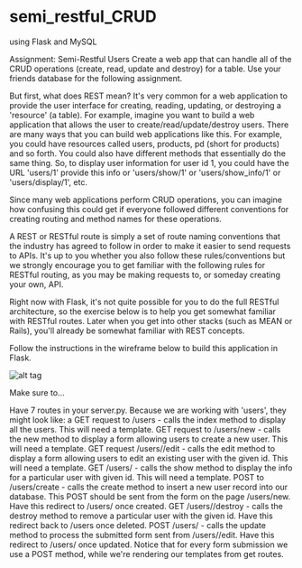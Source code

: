 # semi_restful_CRUD
using Flask and MySQL

Assignment: Semi-Restful Users
Create a web app that can handle all of the CRUD operations (create, read, update and destroy) for a table. Use your friends database for the following assignment.

But first, what does REST mean?
It's very common for a web application to provide the user interface for creating, reading, updating, or destroying a 'resource' (a table). For example, imagine you want to build a web application that allows the user to create/read/update/destroy users. There are many ways that you can build web applications like this. For example, you could have resources called users, products, pd (short for products) and so forth. You could also have different methods that essentially do the same thing. So, to display user information for user id 1, you could have the URL 'users/1' provide this info or 'users/show/1' or 'users/show_info/1' or 'users/display/1', etc.

Since many web applications perform CRUD operations, you can imagine how confusing this could get if everyone followed different conventions for creating routing and method names for these operations.

A REST or RESTful route is simply a set of route naming conventions that the industry has agreed to follow in order to make it easier to send requests to APIs. It's up to you whether you also follow these rules/conventions but we strongly encourage you to get familiar with the following rules for RESTful routing, as you may be making requests to, or someday creating your own, API.

Right now with Flask, it's not quite possible for you to do the full RESTful architecture, so the exercise below is to help you get somewhat familiar with RESTful routes. Later when you get into other stacks (such as MEAN or Rails), you'll already be somewhat familiar with REST concepts.

Follow the instructions in the wireframe below to build this application in Flask.

![alt tag](https://user-images.githubusercontent.com/32435667/38050153-147cec32-3298-11e8-90ca-98141c4264ca.png)

Make sure to...

Have 7 routes in your server.py. Because we are working with 'users', they might look like:
a GET request to /users - calls the index method to display all the users. This will need a template.
GET request to /users/new - calls the new method to display a form allowing users to create a new user. This will need a template.
GET request /users/<id>/edit - calls the edit method to display a form allowing users to edit an existing user with the given id. This will need a template.
GET /users/<id> - calls the show method to display the info for a particular user with given id. This will need a template.
POST to /users/create - calls the create method to insert a new user record into our database. This POST should be sent from the form on the page /users/new. Have this redirect to /users/<id> once created.
GET /users/<id>/destroy - calls the destroy method to remove a particular user with the given id. Have this redirect back to /users once deleted.
POST /users/<id> - calls the update method to process the submitted form sent from /users/<id>/edit. Have this redirect to /users/<id> once updated.
Notice that for every form submission we use a POST method, while we're rendering our templates from get routes.
